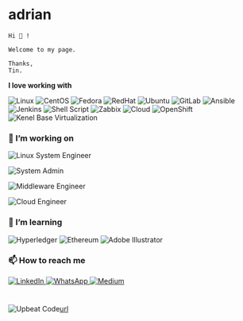 # adrian

    Hi 👋 !

    Welcome to my page.

    Thanks,
    Tin.



**I love working with**

<div display="flex">
    
  <img src="https://img.shields.io/badge/Linux-supported-success?logo=linux" alt="Linux"/>
  <img src="https://img.shields.io/badge/CentOS-7/8/Stream-262577?logo=centos&style=flat" alt="CentOS"/>
  <img src="https://img.shields.io/badge/Fedora-OS-294172?logo=fedora&style=flat" alt="Fedora"/>
  <img src="https://img.shields.io/badge/Red%20Hat-supported-red" alt="RedHat"/>
  <img src="https://img.shields.io/badge/Ubuntu-20.04%2B-E95420?logo=ubuntu&logoColor=white" alt="Ubuntu"/>
  
  <img src="https://img.shields.io/badge/GitLab-CI/CD-FC6D26?logo=gitlab&style=flat" alt="GitLab"/>
  <img src="https://img.shields.io/badge/Ansible-automation-blue?logo=ansible&style=flat-square" alt="Ansible"/>
  <img src="https://img.shields.io/badge/Jenkins-CI/CD-blue?logo=Jenkins&style=flat" alt="Jenkins"/>
  <img src="https://img.shields.io/badge/Shell-Script-4EAA25?logo=gnu-bash&style=flat" alt="Shell Script"/>
  
  <img src="https://img.shields.io/badge/Zabbix-Monitoring-B52B2B?logo=zabbix&style=fla" alt="Zabbix"/>
  
  <img src="https://img.shields.io/badge/Cloud-enabled-blue?logo=icloud" alt="Cloud"/>
  <img src="https://img.shields.io/badge/OpenShift-platform-red?logo=RedHatOpenShift&style=flat" alt="OpenShift"/>
  <img src="https://img.shields.io/badge/Hypervisor-KVM-darkred?style=flat" alt="Kenel Base Virtualization"/>  
  
  
</div>

### 🔭 I’m working on

![Linux System Engineer](https://img.shields.io/badge/Role-Linux%20System%20Engineer-4EAA25?logo=linux&logoColor=white&style=flat)

![System Admin](https://img.shields.io/badge/Role-System%20Admin-0078D7?logo=gnubash&logoColor=white&style=flat)

![Middleware Engineer](https://img.shields.io/badge/Role-Middleware%20Engineer-FE7A16?logo=apachetomcat&logoColor=white&style=flat)

![Cloud Engineer](https://img.shields.io/badge/Cloud%20Engineer-AWS-orange?logo=amazonaws&logoColor=white)


### 🌱 I’m learning

<div display="flex">
  <img src="https://img.shields.io/badge/hyperledger-2F3134?style=for-the-badge&logo=hyperledger&logoColor=white" alt="Hyperledger"/>
  <img src="https://img.shields.io/badge/Ethereum-3C3C3D?style=for-the-badge&logo=Ethereum&logoColor=white" alt="Ethereum"/>
  <img src="https://img.shields.io/badge/adobe%20illustrator-%23FF9A00.svg?style=for-the-badge&logo=adobe%20illustrator&logoColor=white" alt="Adobe Illustrator"/>
</div>


### 📫 How to reach me

<div display="flex">
  <a href="https://www.linkedin.com/in/tin-aung-hein-39b59915b/">
    <img src="https://img.shields.io/badge/LinkedIn-Profile-0077B5?logo=linkedin&logoColor=white&style=flat-square" alt="LinkedIn"/>
  </a>
  <a href="https://wa.me/qr/S4FXJZQEJ2PHE1">
    <img src="https://img.shields.io/badge/WhatsApp-Chat-25D366?logo=whatsapp&logoColor=white&style=flat-square" alt="WhatsApp"/>
  </a>
  <a href="">
    <img src="https://img.shields.io/badge/Medium-12100E?style=for-the-badge&logo=medium&logoColor=white" alt="Medium"/>
  </a>
</div>

#
![Upbeat Code](https://img.shields.io/badge/Code-Upbeat%20Code-007ACC?logo=visualstudiocode&logoColor=white)[url](https://www.upbeatcode.com)

